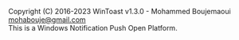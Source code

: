 Copyright (C) 2016-2023 WinToast v1.3.0 - Mohammed Boujemaoui <mohabouje@gmail.com>  
This is a Windows Notification Push Open Platform.
